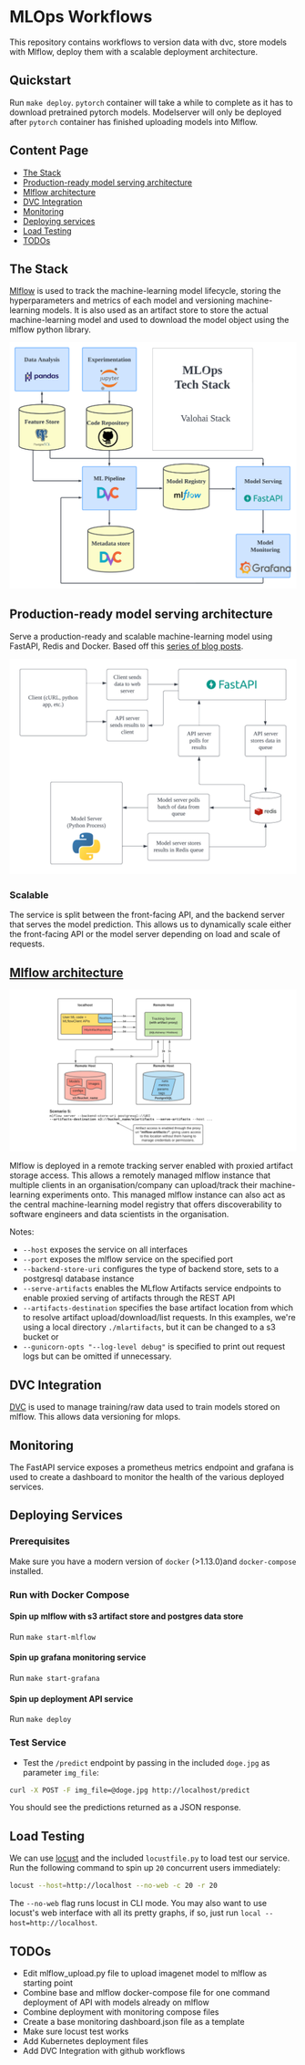 # MLOps Workflows

This repository contains workflows to version data with dvc, store models with Mlflow, deploy them with a scalable deployment architecture.

## Quickstart

Run `make deploy`. `pytorch` container will take a while to complete as it has to download pretrained pytorch models. Modelserver will only be deployed after `pytorch` container has finished uploading models into Mlflow.

## Content Page

* [The Stack](#the-stack)
* [Production-ready model serving architecture](#production-ready-model-serving-architecture)
* [Mlflow architecture](#mlflow-architecture)
* [DVC Integration](#dvc-integration)
* [Monitoring](#monitoring)
* [Deploying services](#deploying-services)
* [Load Testing](#load-testing)
* [TODOs](#todos)

## The Stack

[Mlflow](https://github.com/mlflow/mlflow) is used to track the machine-learning model lifecycle, storing the hyperparameters and metrics of each model and versioning machine-learning models. It is also used as an artifact store to store the actual machine-learning model and used to download the model object using the mlflow python library.

![MLOps Tech Stack](assets/Valohai_Tech_Stack.png)

## Production-ready model serving architecture

Serve a production-ready and scalable machine-learning model using FastAPI, Redis and Docker. Based off this [series of blog posts](https://www.pyimagesearch.com/2018/02/05/deep-learning-production-keras-redis-flask-apache/).

![Production API architecture](assets/Production_APIs.png)

### Scalable

The service is split between the front-facing API, and the backend server that serves the model prediction. This allows us to dynamically scale either the front-facing API or the model server depending on load and scale of requests.

## [Mlflow architecture](https://mlflow.org/docs/latest/tracking.html#scenario-5-mlflow-tracking-server-enabled-with-proxied-artifact-storage-access)

![Mlflow Architecture](assets/mlflow_architecture.png)

Mlflow is deployed in a remote tracking server enabled with proxied artifact storage access. This allows a remotely managed mlflow instance that multiple clients in an organisation/company can upload/track their machine-learning experiments onto. This managed mlflow instance can also act as the central machine-learning model registry that offers discoverability to software engineers and data scientists in the organisation.

Notes:

* `--host` exposes the service on all interfaces
* `--port` exposes the mlflow service on the specified port
* `--backend-store-uri` configures the type of backend store, sets to a postgresql database instance
* `--serve-artifacts` enables the MLflow Artifacts service endpoints to enable proxied serving of artifacts through the REST API
* `--artifacts-destination` specifies the base artifact location from which to resolve artifact upload/download/list requests. In this examples, we're using a local directory `./mlartifacts`, but it can be changed to a s3 bucket or
* `--gunicorn-opts "--log-level debug"` is specified to print out request logs but can be omitted if unnecessary.

## DVC Integration

[DVC](https://dvc.org/) is used to manage training/raw data used to train models stored on mlflow. This allows data versioning for mlops.

## Monitoring

The FastAPI service exposes a prometheus metrics endpoint and grafana is used to create a dashboard to monitor the health of the various deployed services.

## Deploying Services

### Prerequisites

Make sure you have a modern version of `docker` (>1.13.0)and `docker-compose` installed.

### Run with Docker Compose

#### Spin up mlflow with s3 artifact store and postgres data store

Run `make start-mlflow`

#### Spin up grafana monitoring service

Run `make start-grafana`

#### Spin up deployment API service

Run `make deploy`

### Test Service

* Test the `/predict` endpoint by passing in the included `doge.jpg` as parameter `img_file`:

```bash
curl -X POST -F img_file=@doge.jpg http://localhost/predict
```

You should see the predictions returned as a JSON response.

## Load Testing

We can use [locust](https://locust.io) and the included `locustfile.py` to load test our service. Run the following command to spin up `20` concurrent users immediately:

```bash
locust --host=http://localhost --no-web -c 20 -r 20
```

The `--no-web` flag runs locust in CLI mode. You may also want to use locust's web interface with all its pretty graphs, if so, just run `local --host=http://localhost`.

## TODOs

* Edit mlflow_upload.py file to upload imagenet model to mlflow as starting point
* Combine base and mlflow docker-compose file for one command deployment of API with models already on mlflow
* Combine deployment with monitoring compose files
* Create a base monitoring dashboard.json file as a template
* Make sure locust test works
* Add Kubernetes deployment files
* Add DVC Integration with github workflows
